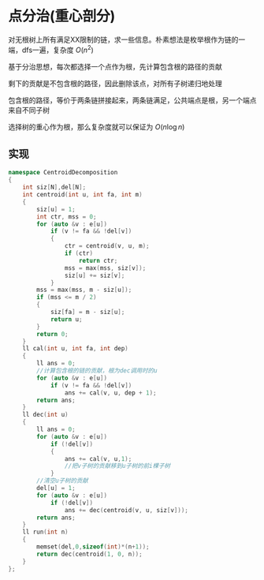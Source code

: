 # 点分治(重心剖分)
对无根树上所有满足XX限制的链，求一些信息。朴素想法是枚举根作为链的一端，dfs一遍，复杂度 $O(n^2)$

基于分治思想，每次都选择一个点作为根，先计算包含根的路径的贡献

剩下的贡献是不包含根的路径，因此删除该点，对所有子树递归地处理

包含根的路径，等价于两条链拼接起来，两条链满足，公共端点是根，另一个端点来自不同子树

选择树的重心作为根，那么复杂度就可以保证为 $O(n\log n)$
## 实现
```cpp
namespace CentroidDecomposition
{
    int siz[N],del[N];
    int centroid(int u, int fa, int m)
    {
        siz[u] = 1;
        int ctr, mss = 0;
        for (auto &v : e[u])
            if (v != fa && !del[v])
            {
                ctr = centroid(v, u, m);
                if (ctr)
                    return ctr;
                mss = max(mss, siz[v]);
                siz[u] += siz[v];
            }
        mss = max(mss, m - siz[u]);
        if (mss <= m / 2)
        {
            siz[fa] = m - siz[u];
            return u;
        }
        return 0;
    }
    ll cal(int u, int fa, int dep)
    {
        ll ans = 0;
        //计算包含根的链的贡献，根为dec调用时的u
        for (auto &v : e[u])
            if (v != fa && !del[v])
                ans += cal(v, u, dep + 1);
        return ans;
    }
    ll dec(int u)
    {
        ll ans = 0;
        for (auto &v : e[u])
            if (!del[v])
            {
                ans += cal(v, u,1);
                //把v子树的贡献移到u子树的前i棵子树
            }
        //清空u子树的贡献
        del[u] = 1;
        for (auto &v : e[u])
            if (!del[v])
                ans += dec(centroid(v, u, siz[v]));
        return ans;
    }
    ll run(int n)
    {
        memset(del,0,sizeof(int)*(n+1));
        return dec(centroid(1, 0, n));
    }
};
```